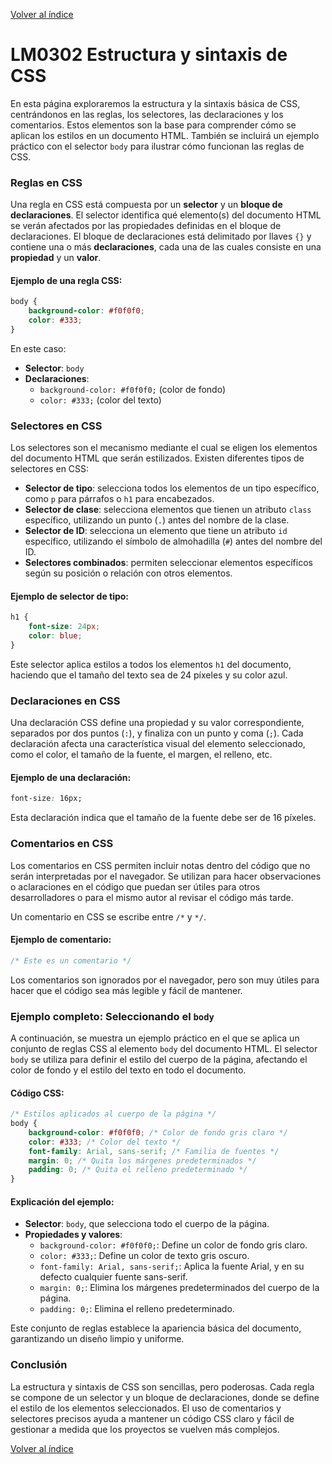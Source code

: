 [Volver al índice](../index.md)

# LM0302 Estructura y sintaxis de CSS

En esta página exploraremos la estructura y la sintaxis básica de CSS, centrándonos en las reglas, los selectores, las declaraciones y los comentarios. Estos elementos son la base para comprender cómo se aplican los estilos en un documento HTML. También se incluirá un ejemplo práctico con el selector `body` para ilustrar cómo funcionan las reglas de CSS.

### Reglas en CSS

Una regla en CSS está compuesta por un **selector** y un **bloque de declaraciones**. El selector identifica qué elemento(s) del documento HTML se verán afectados por las propiedades definidas en el bloque de declaraciones. El bloque de declaraciones está delimitado por llaves `{}` y contiene una o más **declaraciones**, cada una de las cuales consiste en una **propiedad** y un **valor**.

#### Ejemplo de una regla CSS:

```css
body {
    background-color: #f0f0f0;
    color: #333;
}
```

En este caso:
- **Selector**: `body`
- **Declaraciones**: 
  - `background-color: #f0f0f0;` (color de fondo)
  - `color: #333;` (color del texto)

### Selectores en CSS

Los selectores son el mecanismo mediante el cual se eligen los elementos del documento HTML que serán estilizados. Existen diferentes tipos de selectores en CSS:

- **Selector de tipo**: selecciona todos los elementos de un tipo específico, como `p` para párrafos o `h1` para encabezados.
- **Selector de clase**: selecciona elementos que tienen un atributo `class` específico, utilizando un punto (`.`) antes del nombre de la clase.
- **Selector de ID**: selecciona un elemento que tiene un atributo `id` específico, utilizando el símbolo de almohadilla (`#`) antes del nombre del ID.
- **Selectores combinados**: permiten seleccionar elementos específicos según su posición o relación con otros elementos.

#### Ejemplo de selector de tipo:

```css
h1 {
    font-size: 24px;
    color: blue;
}
```

Este selector aplica estilos a todos los elementos `h1` del documento, haciendo que el tamaño del texto sea de 24 píxeles y su color azul.

### Declaraciones en CSS

Una declaración CSS define una propiedad y su valor correspondiente, separados por dos puntos (`:`), y finaliza con un punto y coma (`;`). Cada declaración afecta una característica visual del elemento seleccionado, como el color, el tamaño de la fuente, el margen, el relleno, etc.

#### Ejemplo de una declaración:

```css
font-size: 16px;
```

Esta declaración indica que el tamaño de la fuente debe ser de 16 píxeles.

### Comentarios en CSS

Los comentarios en CSS permiten incluir notas dentro del código que no serán interpretadas por el navegador. Se utilizan para hacer observaciones o aclaraciones en el código que puedan ser útiles para otros desarrolladores o para el mismo autor al revisar el código más tarde.

Un comentario en CSS se escribe entre `/*` y `*/`.

#### Ejemplo de comentario:

```css
/* Este es un comentario */
```

Los comentarios son ignorados por el navegador, pero son muy útiles para hacer que el código sea más legible y fácil de mantener.

### Ejemplo completo: Seleccionando el `body`

A continuación, se muestra un ejemplo práctico en el que se aplica un conjunto de reglas CSS al elemento `body` del documento HTML. El selector `body` se utiliza para definir el estilo del cuerpo de la página, afectando el color de fondo y el estilo del texto en todo el documento.

#### Código CSS:

```css
/* Estilos aplicados al cuerpo de la página */
body {
    background-color: #f0f0f0; /* Color de fondo gris claro */
    color: #333; /* Color del texto */
    font-family: Arial, sans-serif; /* Familia de fuentes */
    margin: 0; /* Quita los márgenes predeterminados */
    padding: 0; /* Quita el relleno predeterminado */
}
```

#### Explicación del ejemplo:
- **Selector**: `body`, que selecciona todo el cuerpo de la página.
- **Propiedades y valores**:
  - `background-color: #f0f0f0;`: Define un color de fondo gris claro.
  - `color: #333;`: Define un color de texto gris oscuro.
  - `font-family: Arial, sans-serif;`: Aplica la fuente Arial, y en su defecto cualquier fuente sans-serif.
  - `margin: 0;`: Elimina los márgenes predeterminados del cuerpo de la página.
  - `padding: 0;`: Elimina el relleno predeterminado.

Este conjunto de reglas establece la apariencia básica del documento, garantizando un diseño limpio y uniforme.

### Conclusión

La estructura y sintaxis de CSS son sencillas, pero poderosas. Cada regla se compone de un selector y un bloque de declaraciones, donde se define el estilo de los elementos seleccionados. El uso de comentarios y selectores precisos ayuda a mantener un código CSS claro y fácil de gestionar a medida que los proyectos se vuelven más complejos.

[Volver al índice](../index.md)
